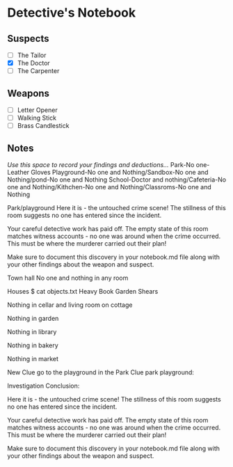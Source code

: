 # Detective's Notebook

## Suspects
- [ ] The Tailor
- [x] The Doctor
- [ ] The Carpenter

## Weapons
- [ ] Letter Opener
- [ ] Walking Stick
- [ ] Brass Candlestick

## Notes
*Use this space to record your findings and deductions...*
Park-No one-Leather Gloves
Playground-No one and Nothing/Sandbox-No one and Nothing/pond-No one and Nothing
School-Doctor and nothing/Cafeteria-No one and Nothing/Kithchen-No one and Nothing/Classroms-No one and Nothing

Park/playground
Here it is - the untouched crime scene! The stillness of this room suggests no one has entered since the incident.

Your careful detective work has paid off. The empty state of this room matches
witness accounts - no one was around when the crime occurred. This must be
where the murderer carried out their plan!

Make sure to document this discovery in your notebook.md file along with your
other findings about the weapon and suspect.


Town hall No one and nothing in any room

Houses $ cat objects.txt
Heavy Book
Garden Shears

Nothing in cellar and living room on cottage

Nothing in garden

Nothing in library

Nothing in bakery

Nothing in market

New Clue go to the playground in the Park
Clue park playground:

Investigation Conclusion:

Here it is - the untouched crime scene! The stillness of this room suggests no one has entered since the incident.

Your careful detective work has paid off. The empty state of this room matches
witness accounts - no one was around when the crime occurred. This must be
where the murderer carried out their plan!

Make sure to document this discovery in your notebook.md file along with your
other findings about the weapon and suspect.
